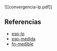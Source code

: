 ![[convergencia-lp.pdf]]

## Referencias
- [esp-lp](./esp-lp.md)
- [esp-medida](./esp-medida.md)
- [fn-medible](./fn-medible.md)

